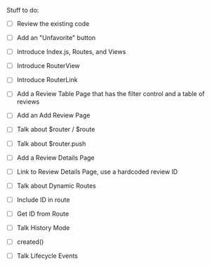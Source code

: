 Stuff to do:

- [ ] Review the existing code
- [ ] Add an "Unfavorite" button

- [ ] Introduce Index.js, Routes, and Views
- [ ] Introduce RouterView
- [ ] Introduce RouterLink
- [ ] Add a Review Table Page that has the filter control and a table of reviews

- [ ] Add an Add Review Page

- [ ] Talk about $router / $route
- [ ] Talk about $router.push
- [ ] Add a Review Details Page
- [ ] Link to Review Details Page, use a hardcoded review ID

- [ ] Talk about Dynamic Routes
- [ ] Include ID in route
- [ ] Get ID from Route

- [ ] Talk History Mode
- [ ] created()
- [ ] Talk Lifecycle Events